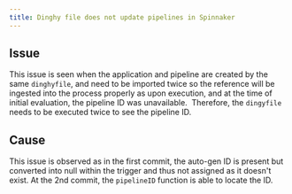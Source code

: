 ```yaml
---
title: Dinghy file does not update pipelines in Spinnaker
---
```


## Issue
This issue is seen when the application and pipeline are created by the same ```dinghyfile```, and need to be imported twice so the reference will be ingested into the process properly as upon execution, and at the time of initial evaluation, the pipeline ID was unavailable.  Therefore, the ```dingyfile``` needs to be executed twice to see the pipeline ID. 

## Cause
This issue is observed as in the first commit, the auto-gen ID is present but converted into null within the trigger and thus not assigned as it doesn't exist. At the 2nd commit, the ```pipelineID``` function is able to locate the ID.
 


